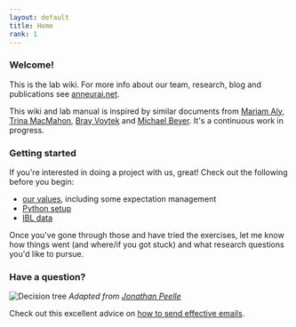 ```yaml
---
layout: default
title: Home
rank: 1
---
```


### Welcome!
This is the lab wiki. For more info about our team, research, blog and publications see [anneurai.net](https://anneurai.net).

This wiki and lab manual is inspired by similar documents from [Mariam Aly](https://osf.io/mdh87/wiki/home/), [Trina MacMahon](https://d1uqjtzsuwlnsf.cloudfront.net/wp-content/uploads/sites/163/2016/11/McMahon_UW_Compact_Example.pdf), [Bray Voytek](https://voyteklab.com/philosophy) and [Michael Beyer](https://docs.google.com/document/d/1Y1wzFVdp-FCoGM47okaW5eYdOOfpgXD5nM9Q7DpwAMo/edit). It's a continuous work in progress.

### Getting started

If you're interested in doing a project with us, great! Check out the following before you begin:
- [our values](https://anne-urai.github.io/lab_wiki/Vision.html), including some expectation management
- [Python setup](https://anne-urai.github.io/lab_wiki/PythonSetup.html)
- [IBL data](https://anne-urai.github.io/lab_wiki/IBLdata.html)

Once you've gone through those and have tried the exercises, let me know how things went (and where/if you got stuck) and what research questions you'd like to pursue.

### Have a question?
![Decision tree](https://github.com/anne-urai/lab_wiki/blob/main/lab_decision_tree.png?raw=true)
_Adapted from [Jonathan Peelle](https://github.com/jpeelle/peellelab_manual/blob/master/figures/lab_decision_tree.pdf)_

Check out this excellent advice on [how to send effective emails](https://threadreaderapp.com/thread/1411866547631521792.html).
